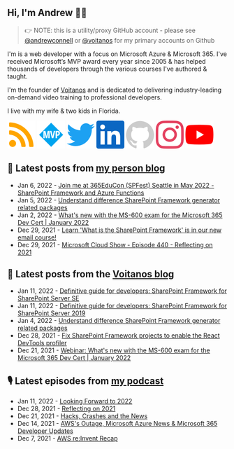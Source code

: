 ## Hi, I'm Andrew 👋🏼

> 👉 NOTE: this is a utility/proxy GitHub account - please see [@andrewconnell](/andrewconnell) or [@voitanos](/voitanos) for my primary accounts on Github

I'm is a web developer with a focus on Microsoft Azure & Microsoft 365. I've received Microsoft’s MVP award every year since 2005 & has helped thousands of developers through the various courses I've authored & taught.

I'm the founder of [Voitanos](https://www.voitanos.io) and is dedicated to delivering industry-leading on-demand video training to professional developers.

I live with my wife & two kids in Florida.

[![](./images/rss.svg)](https://www.andrewconnell.com)
[![](./images/mvp.svg)](https://mvp.microsoft.com/en-us/PublicProfile/21083?fullName=Andrew%20Connell)
[![](./images/twitter.svg)](https://www.twitter.com/andrewconnell)
[![](./images/linkedin.svg)](https://www.linkedin.com/in/andrewconnell)
[![](./images/github.svg)](https://www.github.com/andrewconnell)
[![](./images/instagram.svg)](https://www.instagram.com/andrewconnell1)
[![](./images/youtube.svg)](https://www.youtube.com/user/jaconnell)

## 📘 Latest posts from [my person blog](https://www.andrewconnell.com)
<!-- MYBLOG-POST-LIST:START -->
- Jan 6, 2022 - [Join me at 365EduCon &lpar;SPFest&rpar; Seattle in May 2022 - SharePoint Framework and Azure Functions](https://www.andrewconnell.com/blog/joinme-359educon-spfest-seattle-2022/)
- Jan 5, 2022 - [Understand difference SharePoint Framework generator related packages](https://www.andrewconnell.com/blog/understand-difference-sharepoint-framework-generator-library-packages/)
- Jan 2, 2022 - [What&#39;s new with the MS-600 exam for the Microsoft 365 Dev Cert | January 2022](https://www.andrewconnell.com/blog/whats-new-ms600-exam-january-2022/)
- Dec 29, 2021 - [Learn &#39;What is the SharePoint Framework&#39; is in our new email course!](https://www.andrewconnell.com/blog/now-available-email-course-explore-evaluate-sharepoint-framework/)
- Dec 29, 2021 - [Microsoft Cloud Show - Episode 440 - Reflecting on 2021](https://www.andrewconnell.com/blog/mscloudshow-440-reflecting-on-2021/)<!-- MYBLOG-POST-LIST:END -->

## 📙 Latest posts from the [Voitanos blog](https://www.voitanos.io/blog)
<!-- VOITANOSBLOG-POST-LIST:START -->
- Jan 11, 2022 - [Definitive guide for developers: SharePoint Framework for SharePoint Server SE](https://www.voitanos.io/blog/definitive-guide-sharepoint-framework-sharepoint-server-subscription-edition/)
- Jan 11, 2022 - [Definitive guide for developers: SharePoint Framework for SharePoint Server 2019](https://www.voitanos.io/blog/definitive-guide-sharepoint-framework-sharepoint-server-2019/)
- Jan 4, 2022 - [Understand difference SharePoint Framework generator related packages](https://www.voitanos.io/blog/understand-difference-sharepoint-framework-generator-library-packages/)
- Dec 28, 2021 - [Fix SharePoint Framework projects to enable the React DevTools profiler](https://www.voitanos.io/blog/fix-spfx-projects-to-enable-the-react-devtools-profiler/)
- Dec 21, 2021 - [Webinar: What&#39;s new with the MS-600 exam for the Microsoft 365 Dev Cert | January 2022](https://www.voitanos.io/webinars/whats-new-ms600-exam-january-2022/)<!-- VOITANOSBLOG-POST-LIST:END -->

## 🎙 Latest episodes from [my podcast](https://www.microsoftcloudshow.com)
<!-- MSCLOUDSHOWBLOG-POST-LIST:START -->
- Jan 11, 2022 - [Looking Forward to 2022](https://www.microsoftcloudshow.com/podcast/Episodes/441-looking-forward-to-2022/)
- Dec 28, 2021 - [Reflecting on 2021](https://www.microsoftcloudshow.com/podcast/Episodes/440-reflecting-on-2021/)
- Dec 21, 2021 - [Hacks, Crashes and the News](https://www.microsoftcloudshow.com/podcast/Episodes/439-hacks-crashes-and-the-news/)
- Dec 14, 2021 - [AWS&#39;s Outage, Microsoft Azure News &amp; Microsoft 365 Developer Updates](https://www.microsoftcloudshow.com/podcast/Episodes/438-aws-outage-microsoft-azure-news-microsoft-365-developer-updates/)
- Dec 7, 2021 - [AWS re:Invent Recap](https://www.microsoftcloudshow.com/podcast/Episodes/437-aws-reinvent-recap/)<!-- MSCLOUDSHOWBLOG-POST-LIST:END -->
